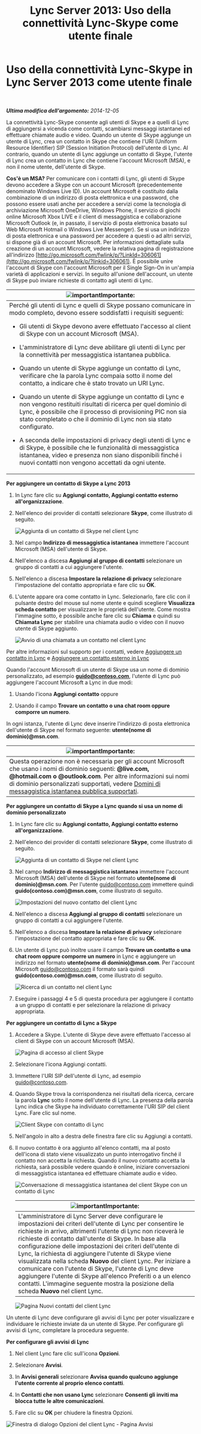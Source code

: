 ﻿---
title: 'Lync Server 2013: Uso della connettività Lync-Skype come utente finale'
TOCTitle: Uso della connettività Lync-Skype come utente finale
ms:assetid: ad22f731-118c-4349-8790-b1a72941cbdd
ms:mtpsurl: https://technet.microsoft.com/it-it/library/Dn440175(v=OCS.15)
ms:contentKeyID: 59602744
ms.date: 08/24/2015
mtps_version: v=OCS.15
ms.translationtype: HT
---

# Uso della connettività Lync-Skype in Lync Server 2013 come utente finale

 

_**Ultima modifica dell'argomento:** 2014-12-05_

La connettività Lync-Skype consente agli utenti di Skype e a quelli di Lync di aggiungersi a vicenda come contatti, scambiarsi messaggi istantanei ed effettuare chiamate audio e video. Quando un utente di Skype aggiunge un utente di Lync, crea un contatto in Skype che contiene l'URI (Uniform Resource Identifier) SIP (Session Initiation Protocol) dell'utente di Lync. Al contrario, quando un utente di Lync aggiunge un contatto di Skype, l'utente di Lync crea un contatto in Lync che contiene l'account Microsoft (MSA), e non il nome utente, dell'utente di Skype.

**Cos'è un MSA?** Per comunicare con i contatti di Lync, gli utenti di Skype devono accedere a Skype con un account Microsoft (precedentemente denominato Windows Live ID). Un account Microsoft è costituito dalla combinazione di un indirizzo di posta elettronica e una password, che possono essere usati anche per accedere a servizi come la tecnologia di archiviazione Microsoft OneDrive, Windows Phone, il servizio di giochi online Microsoft Xbox LIVE e il client di messaggistica e collaborazione Microsoft Outlook (e, in passato, il servizio di posta elettronica basato sul Web Microsoft Hotmail o Windows Live Messenger). Se si usa un indirizzo di posta elettronica e una password per accedere a questi o ad altri servizi, si dispone già di un account Microsoft. Per informazioni dettagliate sulla creazione di un account Microsoft, vedere la relativa pagina di registrazione all'indirizzo [http://go.microsoft.com/fwlink/p/?LinkId=306061](http://go.microsoft.com/fwlink/p/?linkid=306061). È possibile unire l'account di Skype con l'account Microsoft per il Single Sign-On in un'ampia varietà di applicazioni e servizi. In seguito all'unione dell'account, un utente di Skype può inviare richieste di contatto agli utenti di Lync.

<table>
<colgroup>
<col style="width: 100%" />
</colgroup>
<thead>
<tr class="header">
<th><img src="images/Gg412908.important(OCS.15).gif" title="important" alt="important" />Importante:</th>
</tr>
</thead>
<tbody>
<tr class="odd">
<td>Perché gli utenti di Lync e quelli di Skype possano comunicare in modo completo, devono essere soddisfatti i requisiti seguenti:
<ul>
<li><p>Gli utenti di Skype devono avere effettuato l'accesso al client di Skype con un account Microsoft (MSA).</p></li>
<li><p>L'amministratore di Lync deve abilitare gli utenti di Lync per la connettività per messaggistica istantanea pubblica.</p></li>
<li><p>Quando un utente di Skype aggiunge un contatto di Lync, verificare che la parola Lync compaia sotto il nome del contatto, a indicare che è stato trovato un URI Lync.</p></li>
<li><p>Quando un utente di Skype aggiunge un contatto di Lync e non vengono restituiti risultati di ricerca per quel dominio di Lync, è possibile che il processo di provisioning PIC non sia stato completato o che il dominio di Lync non sia stato configurato.</p></li>
<li><p>A seconda delle impostazioni di privacy degli utenti di Lync e di Skype, è possibile che le funzionalità di messaggistica istantanea, video e presenza non siano disponibili finché i nuovi contatti non vengono accettati da ogni utente.</p></li>
</ul></td>
</tr>
</tbody>
</table>


**Per aggiungere un contatto di Skype a Lync 2013**

1.  In Lync fare clic su **Aggiungi contatto, Aggiungi contatto esterno all'organizzazione**.

2.  Nell'elenco dei provider di contatti selezionare **Skype**, come illustrato di seguito.
    
    ![Aggiunta di un contatto di Skype nel client Lync](images/Dn440175.ac4e2f21-c1d9-47d8-b99e-d49fe4eb36d7(OCS.15).jpg "Aggiunta di un contatto di Skype nel client Lync")

3.  Nel campo **Indirizzo di messaggistica istantanea** immettere l'account Microsoft (MSA) dell'utente di Skype.

4.  Nell'elenco a discesa **Aggiungi al gruppo di contatti** selezionare un gruppo di contatti a cui aggiungere l'utente.

5.  Nell'elenco a discesa **Impostare la relazione di privacy** selezionare l'impostazione del contatto appropriata e fare clic su **OK**.

6.  L'utente appare ora come contatto in Lync. Selezionarlo, fare clic con il pulsante destro del mouse sul nome utente e quindi scegliere **Visualizza scheda contatto** per visualizzare le proprietà dell'utente. Come mostra l'immagine sotto, è possibile anche fare clic su **Chiama** e quindi su **Chiamata Lync** per stabilire una chiamata audio o video con il nuovo utente di Skype aggiunto.
    
    ![Avvio di una chiamata a un contatto nel client Lync](images/Dn440175.cd7cb21a-87f7-4bfa-b30c-980d4098d226(OCS.15).jpg "Avvio di una chiamata a un contatto nel client Lync")

Per altre informazioni sul supporto per i contatti, vedere [Aggiungere un contatto in Lync](http://office.microsoft.com/it-it/office365-lync-online-help/add-a-contact-in-lync-ha102828922.aspx) e [Aggiungere un contatto esterno in Lync](http://office.microsoft.com/it-it/office365-lync-online-help/add-an-external-contact-in-lync-ha104038998.aspx?ctt=5%26origin=ha102828922)

Quando l'account Microsoft di un utente di Skype usa un nome di dominio personalizzato, ad esempio <strong>guido@contoso.com</strong>, l'utente di Lync può aggiungere l'account Microsoft a Lync in due modi:

1.  Usando l'icona **Aggiungi contatto** oppure

2.  Usando il campo **Trovare un contatto o una chat room oppure comporre un numero**.

In ogni istanza, l'utente di Lync deve inserire l'indirizzo di posta elettronica dell'utente di Skype nel formato seguente: <strong>utente(nome di dominio)@msn.com</strong>.

<table>
<thead>
<tr class="header">
<th><img src="images/Gg412908.important(OCS.15).gif" title="important" alt="important" />Importante:</th>
</tr>
</thead>
<tbody>
<tr class="odd">
<td>Questa operazione non è necessaria per gli account Microsoft che usano i nomi di dominio seguenti: <strong>@live.com, @hotmail.com o @outlook.com</strong>. Per altre informazioni sui nomi di dominio personalizzati supportati, vedere <a href="http://support.microsoft.com/kb/897567">Domini di messaggistica istantanea pubblica supportati</a>.</td>
</tr>
</tbody>
</table>


**Per aggiungere un contatto di Skype a Lync quando si usa un nome di dominio personalizzato**

1.  In Lync fare clic su **Aggiungi contatto, Aggiungi contatto esterno all'organizzazione**.

2.  Nell'elenco dei provider di contatti selezionare **Skype**, come illustrato di seguito.
    
    ![Aggiunta di un contatto di Skype nel client Lync](images/Dn440175.ac4e2f21-c1d9-47d8-b99e-d49fe4eb36d7(OCS.15).jpg "Aggiunta di un contatto di Skype nel client Lync")

3.  Nel campo **Indirizzo di messaggistica istantanea** immettere l'account Microsoft (MSA) dell'utente di Skype nel formato <strong>utente(nome di dominio)@msn.com</strong>. Per l'utente guido@contoso.com immettere quindi <strong>guido(contoso.com)@msn.com</strong>, come illustrato di seguito.
    
    ![Impostazioni del nuovo contatto del client Lync](images/Dn440175.422e69b5-2c0c-4260-858f-f10309af772f(OCS.15).jpg "Impostazioni del nuovo contatto del client Lync")

4.  Nell'elenco a discesa **Aggiungi al gruppo di contatti** selezionare un gruppo di contatti a cui aggiungere l'utente.

5.  Nell'elenco a discesa **Impostare la relazione di privacy** selezionare l'impostazione del contatto appropriata e fare clic su **OK**.

6.  Un utente di Lync può inoltre usare il campo **Trovare un contatto o una chat room oppure comporre un numero** in Lync e aggiungere un indirizzo nel formato <strong>utente(nome di dominio)@msn.com</strong>. Per l'account Microsoft guido@contoso.com il formato sarà quindi <strong>guido(contoso.com)@msn.com</strong>, come illustrato di seguito.
    
    ![Ricerca di un contatto nel client Lync](images/Dn440175.69787db8-f9b9-49e5-b197-b90b10393301(OCS.15).jpg "Ricerca di un contatto nel client Lync")

7.  Eseguire i passaggi 4 e 5 di questa procedura per aggiungere il contatto a un gruppo di contatti e per selezionare la relazione di privacy appropriata.

**Per aggiungere un contatto di Lync a Skype**

1.  Accedere a Skype. L'utente di Skype deve avere effettuato l'accesso al client di Skype con un account Microsoft (MSA).
    
    ![Pagina di accesso al client Skype](images/Dn440175.b4fd7c5a-be35-4205-80c7-872863b7a91d(OCS.15).jpg "Pagina di accesso al client Skype")

2.  Selezionare l'icona Aggiungi contatti.

3.  Immettere l'URI SIP dell'utente di Lync, ad esempio guido@contoso.com.

4.  Quando Skype trova la corrispondenza nei risultati della ricerca, cercare la parola **Lync** sotto il nome dell'utente di Lync. La presenza della parola Lync indica che Skype ha individuato correttamente l'URI SIP del client Lync. Fare clic sul nome.
    
    ![Client Skype con contatto di Lync](images/Dn440175.4e690a72-1a54-4442-89cf-0fb45ac5f56a(OCS.15).jpg "Client Skype con contatto di Lync")

5.  Nell'angolo in alto a destra delle finestra fare clic su Aggiungi a contatti.

6.  Il nuovo contatto è ora aggiunto all'elenco contatti, ma al posto dell'icona di stato viene visualizzato un punto interrogativo finché il contatto non accetta la richiesta. Quando il nuovo contatto accetta la richiesta, sarà possibile vedere quando è online, iniziare conversazioni di messaggistica istantanea ed effettuare chiamate audio e video.
    
    ![Conversazione di messaggistica istantanea del client Skype con un contatto di Lync](images/Dn440175.86ca6f81-4db9-45ba-8511-1f7541aaf066(OCS.15).jpg "Conversazione di messaggistica istantanea del client Skype con un contatto di Lync")
    
    <table>
    <thead>
    <tr class="header">
    <th><img src="images/Gg412908.important(OCS.15).gif" title="important" alt="important" />Importante:</th>
    </tr>
    </thead>
    <tbody>
    <tr class="odd">
    <td>L'amministratore di Lync Server deve configurare le impostazioni dei criteri dell'utente di Lync per consentire le richieste in arrivo, altrimenti l'utente di Lync non riceverà le richieste di contatto dall'utente di Skype. In base alla configurazione delle impostazioni dei criteri dell'utente di Lync, la richiesta di aggiungere l'utente di Skype viene visualizzata nella scheda <strong>Nuovo</strong> del client Lync. Per iniziare a comunicare con l'utente di Skype, l'utente di Lync deve aggiungere l'utente di Skype all'elenco Preferiti o a un elenco contatti. L'immagine seguente mostra la posizione della scheda <strong>Nuovo</strong> nel client Lync.</td>
    </tr>
    </tbody>
    </table>
    
    ![Pagina Nuovi contatti del client Lync](images/Dn440175.b1cf8570-1401-47d9-ab14-b04f0d7e8a7a(OCS.15).jpg "Pagina Nuovi contatti del client Lync")

Un utente di Lync deve configurare gli avvisi di Lync per poter visualizzare e individuare le richieste inviate da un utente di Skype. Per configurare gli avvisi di Lync, completare la procedura seguente.

**Per configurare gli avvisi di Lync**

1.  Nel client Lync fare clic sull'icona **Opzioni**.

2.  Selezionare **Avvisi**.

3.  In **Avvisi generali** selezionare **Avvisa quando qualcuno aggiunge l'utente corrente al proprio elenco contatti**.

4.  In **Contatti che non usano Lync** selezionare **Consenti gli inviti ma blocca tutte le altre comunicazioni**.

5.  Fare clic su **OK** per chiudere la finestra Opzioni.

![Finestra di dialogo Opzioni del client Lync - Pagina Avvisi](images/Dn440175.b36ed67f-f394-4f66-b60a-b74793001bfc(OCS.15).jpg "Finestra di dialogo Opzioni del client Lync - Pagina Avvisi")

